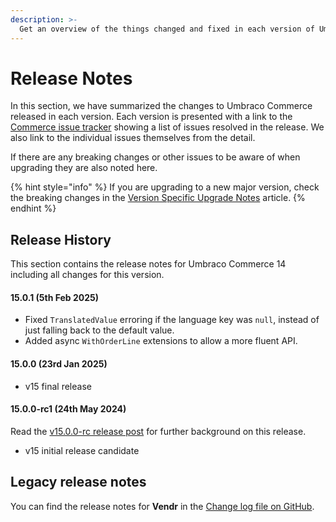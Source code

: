 ```yaml
---
description: >-
  Get an overview of the things changed and fixed in each version of Umbraco Commerce.
---
```


# Release Notes

In this section, we have summarized the changes to Umbraco Commerce released in each version. Each version is presented with a link to the [Commerce issue tracker](https://github.com/umbraco/Umbraco.Commerce.Issues/issues) showing a list of issues resolved in the release. We also link to the individual issues themselves from the detail.

If there are any breaking changes or other issues to be aware of when upgrading they are also noted here.

{% hint style="info" %}
If you are upgrading to a new major version, check the breaking changes in the [Version Specific Upgrade Notes](upgrading/version-specific-upgrades.md) article.
{% endhint %}

## Release History

This section contains the release notes for Umbraco Commerce 14 including all changes for this version.

#### 15.0.1 (5th Feb 2025)

* Fixed `TranslatedValue` erroring if the language key was `null`, instead of just falling back to the default value.
* Added async `WithOrderLine` extensions to allow a more fluent API.

#### 15.0.0 (23rd Jan 2025)

* v15 final release

#### 15.0.0-rc1 (24th May 2024)

Read the [v15.0.0-rc release post](./v15.0.0-rc.md) for further background on this release.

* v15 initial release candidate

## Legacy release notes

You can find the release notes for **Vendr** in the [Change log file on GitHub](changelog-archive/Vendr-core.md).
